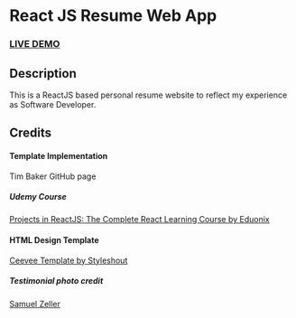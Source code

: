 # React JS Resume Web App

### <a href="">LIVE DEMO</a>

## Description

This is a ReactJS based personal resume website to reflect my experience as Software Developer.

## Credits

#### Template Implementation

<a hfer="http://github.com/tbakerx">Tim Baker GitHub page</a>

##### Udemy Course

<a href="https://www.udemy.com/projects-in-reactjs-the-complete-react-learning-course/learn/v4/overview">Projects in ReactJS: The Complete React Learning Course by Eduonix</a>

#### HTML Design Template

<a href="https://www.styleshout.com/free-templates/ceevee/">Ceevee Template by Styleshout</a>

##### Testimonial photo credit

<a href="https://unsplash.com/@samuelzeller?utm_medium=referral&amp;utm_campaign=photographer-credit&amp;utm_content=creditBadge">Samuel Zeller</a>
